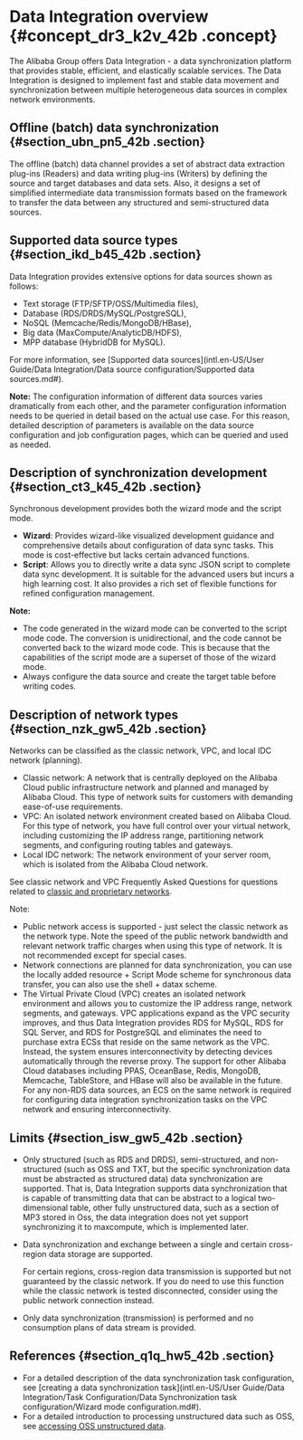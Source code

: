 # Data Integration overview {#concept_dr3_k2v_42b .concept}

The Alibaba Group offers Data Integration - a data synchronization platform that provides stable, efficient, and elastically scalable services. The Data Integration is designed to implement fast and stable data movement and synchronization between multiple heterogeneous data sources in complex network environments.

## Offline \(batch\) data synchronization {#section_ubn_pn5_42b .section}

The offline \(batch\) data channel provides a set of abstract data extraction plug-ins \(Readers\) and data writing plug-ins \(Writers\) by defining the source and target databases and data sets. Also, it designs a set of simplified intermediate data transmission formats based on the framework to transfer the data between any structured and semi-structured data sources.

## Supported data source types {#section_ikd_b45_42b .section}

Data Integration provides extensive options for data sources shown as follows:

-   Text storage \(FTP/SFTP/OSS/Multimedia files\),
-   Database \(RDS/DRDS/MySQL/PostgreSQL\),
-   NoSQL \(Memcache/Redis/MongoDB/HBase\),
-   Big data \(MaxCompute/AnalyticDB/HDFS\),
-   MPP database \(HybridDB for MySQL\).

For more information, see [Supported data sources](intl.en-US/User Guide/Data Integration/Data source configuration/Supported data sources.md#).

**Note:** The configuration information of different data sources varies dramatically from each other, and the parameter configuration information needs to be queried in detail based on the actual use case. For this reason, detailed description of parameters is available on the data source configuration and job configuration pages, which can be queried and used as needed.

## Description of synchronization development {#section_ct3_k45_42b .section}

Synchronous development provides both the wizard mode and the script mode.

-   **Wizard**: Provides wizard-like visualized development guidance and comprehensive details about configuration of data sync tasks. This mode is cost-effective but lacks certain advanced functions.
-   **Script**: Allows you to directly write a data sync JSON script to complete data sync development. It is suitable for the advanced users but incurs a high learning cost. It also provides a rich set of flexible functions for refined configuration management.

**Note:** 

-   The code generated in the wizard mode can be converted to the script mode code. The conversion is unidirectional, and the code cannot be converted back to the wizard mode code. This is because that the capabilities of the script mode are a superset of those of the wizard mode.
-   Always configure the data source and create the target table before writing codes.

## Description of network types {#section_nzk_gw5_42b .section}

Networks can be classified as the classic network, VPC, and local IDC network \(planning\).

-   Classic network: A network that is centrally deployed on the Alibaba Cloud public infrastructure network and planned and managed by Alibaba Cloud. This type of network suits for customers with demanding ease-of-use requirements.
-   VPC: An isolated network environment created based on Alibaba Cloud. For this type of network, you have full control over your virtual network, including customizing the IP address range, partitioning network segments, and configuring routing tables and gateways.
-   Local IDC network: The network environment of your server room, which is isolated from the Alibaba Cloud network.

See classic network and VPC Frequently Asked Questions for questions related to [classic and proprietary networks](https://www.alibabacloud.com/help/doc-detail/54489.htm).

Note:

-   Public network access is supported - just select the classic network as the network type. Note the speed of the public network bandwidth and relevant network traffic charges when using this type of network. It is not recommended except for special cases.
-   Network connections are planned for data synchronization, you can use the locally added resource + Script Mode scheme for synchronous data transfer, you can also use the shell + datax scheme.
-   The Virtual Private Cloud \(VPC\) creates an isolated network environment and allows you to customize the IP address range, network segments, and gateways. VPC applications expand as the VPC security improves, and thus Data Integration provides RDS for MySQL, RDS for SQL Server, and RDS for PostgreSQL and eliminates the need to purchase extra ECSs that reside on the same network as the VPC. Instead, the system ensures interconnectivity by detecting devices automatically through the reverse proxy. The support for other Alibaba Cloud databases including PPAS, OceanBase, Redis, MongoDB, Memcache, TableStore, and HBase will also be available in the future. For any non-RDS data sources, an ECS on the same network is required for configuring data integration synchronization tasks on the VPC network and ensuring interconnectivity.

## Limits {#section_isw_gw5_42b .section}

-   Only structured \(such as RDS and DRDS\), semi-structured, and non-structured \(such as OSS and TXT, but the specific synchronization data must be abstracted as structured data\) data synchronization are supported. That is, Data Integration supports data synchronization that is capable of transmitting data that can be abstract to a logical two-dimensional table, other fully unstructured data, such as a section of MP3 stored in Oss, the data integration does not yet support synchronizing it to maxcompute, which is implemented later.
-   Data synchronization and exchange between a single and certain cross-region data storage are supported.

    For certain regions, cross-region data transmission is supported but not guaranteed by the classic network. If you do need to use this function while the classic network is tested disconnected, consider using the public network connection instead.

-   Only data synchronization \(transmission\) is performed and no consumption plans of data stream is provided.

## References {#section_q1q_hw5_42b .section}

-   For a detailed description of the data synchronization task configuration, see [creating a data synchronization task](intl.en-US/User Guide/Data Integration/Task Configuration/Data Synchronization task configuration/Wizard mode configuration.md#).
-   For a detailed introduction to processing unstructured data such as OSS, see [accessing OSS unstructured data](https://www.alibabacloud.com/help/doc-detail/45389.html).

